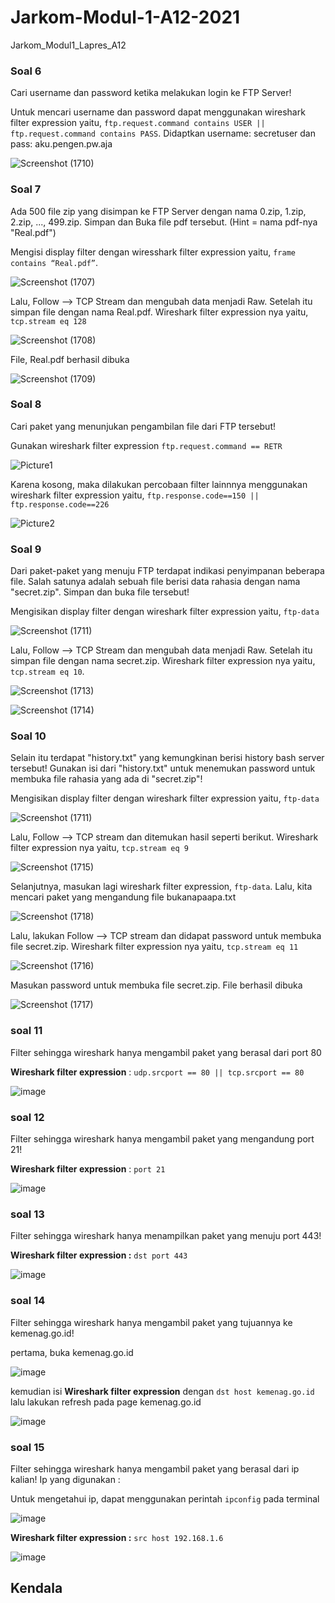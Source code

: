 # Jarkom-Modul-1-A12-2021
Jarkom_Modul1_Lapres_A12

### Soal 6
Cari username dan password ketika melakukan login ke FTP Server!

Untuk mencari username dan password dapat menggunakan wireshark filter expression yaitu, ```ftp.request.command contains USER || ftp.request.command contains PASS```. Didaptkan username: secretuser dan pass: aku.pengen.pw.aja

![Screenshot (1710)](https://user-images.githubusercontent.com/71380876/134739947-95c5b875-9ae6-4017-bf39-022ed46de7af.png)

### Soal 7
Ada 500 file zip yang disimpan ke FTP Server dengan nama 0.zip, 1.zip, 2.zip, ..., 499.zip. Simpan dan Buka file pdf tersebut. (Hint = nama pdf-nya "Real.pdf")

Mengisi display filter dengan wiresshark filter expression yaitu, ```frame contains “Real.pdf”```. 

![Screenshot (1707)](https://user-images.githubusercontent.com/71380876/134758461-f44938e5-a0be-401d-bc6c-2a6eaf05678e.png)

Lalu, Follow --> TCP Stream dan mengubah data menjadi Raw. Setelah itu simpan file dengan nama Real.pdf. Wireshark filter expression nya yaitu, ```tcp.stream eq 128```

![Screenshot (1708)](https://user-images.githubusercontent.com/71380876/134758513-4fa03887-2ee2-4627-aaf9-d759c6c085a6.png)

File, Real.pdf berhasil dibuka

![Screenshot (1709)](https://user-images.githubusercontent.com/71380876/134758815-3479d416-45f2-46c4-b170-e85d45f9c943.png)

### Soal 8
Cari paket yang menunjukan pengambilan file dari FTP tersebut!

Gunakan wireshark filter expression ```ftp.request.command == RETR```

![Picture1](https://user-images.githubusercontent.com/71380876/134761965-e527936b-d79c-48b2-a945-56c293aaa1a5.png)

Karena kosong, maka dilakukan percobaan filter lainnnya menggunakan wireshark filter expression yaitu, ```ftp.response.code==150 || ftp.response.code==226```

![Picture2](https://user-images.githubusercontent.com/71380876/134761976-8c6698e8-e441-4f41-91f4-efde2453d537.png)

### Soal 9
Dari paket-paket yang menuju FTP terdapat indikasi penyimpanan beberapa file. Salah satunya adalah sebuah file berisi data rahasia dengan nama "secret.zip". Simpan dan buka file tersebut!

Mengisikan display filter dengan wireshark filter expression yaitu, ```ftp-data```

![Screenshot (1711)](https://user-images.githubusercontent.com/71380876/134759171-1b8d21c3-7064-4168-a792-27926dc10e30.png)

Lalu, Follow --> TCP Stream dan mengubah data menjadi Raw. Setelah itu simpan file dengan nama secret.zip. Wireshark filter expression nya yaitu, ```tcp.stream eq 10```.

![Screenshot (1713)](https://user-images.githubusercontent.com/71380876/134759351-a3bd9e9e-6cf1-4964-80cf-12783854085b.png)

![Screenshot (1714)](https://user-images.githubusercontent.com/71380876/134759362-cd7eb686-26fd-45ce-97fc-df7bfd7e5eae.png)

### Soal 10
Selain itu terdapat "history.txt" yang kemungkinan berisi history bash server tersebut! Gunakan isi dari "history.txt" untuk menemukan password untuk membuka file rahasia yang ada di "secret.zip"!

Mengisikan display filter dengan wireshark filter expression yaitu, ```ftp-data```

![Screenshot (1711)](https://user-images.githubusercontent.com/71380876/134759398-e63f03f3-e43d-463e-8dd3-dbe609f7bd65.png)

Lalu, Follow --> TCP stream dan ditemukan hasil seperti berikut. Wireshark filter expression nya yaitu, ```tcp.stream eq 9```

![Screenshot (1715)](https://user-images.githubusercontent.com/71380876/134759415-5cb919ba-fd31-43dd-b675-6aed92e44ef7.png)

Selanjutnya, masukan lagi wireshark filter expression, ``ftp-data``. Lalu, kita mencari paket yang mengandung file bukanapaapa.txt

![Screenshot (1718)](https://user-images.githubusercontent.com/71380876/134759605-9ea19175-bf62-44f5-b259-2006ea6ec443.png)

Lalu, lakukan Follow --> TCP stream dan didapat password untuk membuka file secret.zip. Wireshark filter expression nya yaitu, ```tcp.stream eq 11```

![Screenshot (1716)](https://user-images.githubusercontent.com/71380876/134759620-0be10198-3c8f-4ca5-957a-3080885556c2.png)

Masukan password untuk membuka file secret.zip. File berhasil dibuka

![Screenshot (1717)](https://user-images.githubusercontent.com/71380876/134759639-ff3fbd4a-db3b-4f6a-a7b0-4e3fff5d9397.png)

### soal 11
Filter sehingga wireshark hanya mengambil paket yang berasal dari port 80

__Wireshark filter expression__ : ```udp.srcport == 80 || tcp.srcport == 80```

![image](https://user-images.githubusercontent.com/81466736/134759894-e9c61a46-5f63-42e0-b541-d6eaecd4672a.png)

### soal 12
Filter sehingga wireshark hanya mengambil paket yang mengandung port 21!

__Wireshark filter expression__ : ```port 21```

![image](https://user-images.githubusercontent.com/81466736/134760177-c96017bd-c658-46b8-9960-734c2fc52750.png)

### soal 13
Filter sehingga wireshark hanya menampilkan paket yang menuju port 443!

__Wireshark filter expression :__ ```dst port 443```

![image](https://user-images.githubusercontent.com/81466736/134760164-42805a4d-29a1-4f1a-8249-010f9a62ab42.png)

### soal 14
Filter sehingga wireshark hanya mengambil paket yang tujuannya ke kemenag.go.id!

pertama, buka kemenag.go.id

![image](https://user-images.githubusercontent.com/81466736/134760065-8c7039de-bc04-4257-bb48-a35c48859591.png)

kemudian isi __Wireshark filter expression__ dengan ```dst host kemenag.go.id``` lalu lakukan refresh pada page kemenag.go.id

![image](https://user-images.githubusercontent.com/81466736/134760126-ace0614c-c398-4b96-9b6f-b73b5e3d203b.png)

### soal 15
Filter sehingga wireshark hanya mengambil paket yang berasal dari ip kalian!
Ip yang digunakan :

Untuk mengetahui ip, dapat menggunakan perintah ```ipconfig``` pada terminal

![image](https://user-images.githubusercontent.com/81466736/134760138-8613795b-7f79-406e-aeb7-3a7cd7482fa1.png)

__Wireshark filter expression :__ ```src host 192.168.1.6```

![image](https://user-images.githubusercontent.com/81466736/134760147-22aa72c9-ab88-45be-9d83-bf7aa7cb483f.png)

## Kendala
